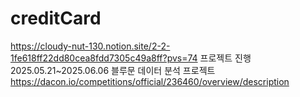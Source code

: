 # creditCard
https://cloudy-nut-130.notion.site/2-2-1fe618ff22dd80cea8fdd7305c49a8ff?pvs=74
프로젝트 진행
2025.05.21~2025.06.06
블루문 데이터 분석 프로젝트
https://dacon.io/competitions/official/236460/overview/description

